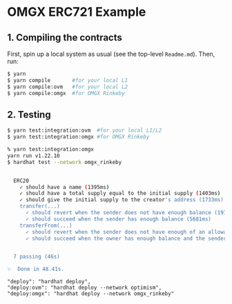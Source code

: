 # OMGX ERC721 Example

## 1. Compiling the contracts

First, spin up a local system as usual (see the top-level `Readme.md`). Then, run:

```bash
$ yarn
$ yarn compile       #for your local L1
$ yarn compile:ovm   #for your local L2
$ yarn compile:omgx  #for OMGX Rinkeby
```

## 2. Testing

```bash
$ yarn test:integration:ovm  #for your local L1/L2
$ yarn test:integration:omgx #for OMGX Rinkeby
```

```bash
% yarn test:integration:omgx
yarn run v1.22.10
$ hardhat test --network omgx_rinkeby


  ERC20
    ✓ should have a name (1395ms)
    ✓ should have a total supply equal to the initial supply (1403ms)
    ✓ should give the initial supply to the creator's address (1733ms)
    transfer(...)
      ✓ should revert when the sender does not have enough balance (1970ms)
      ✓ should succeed when the sender has enough balance (5681ms)
    transferFrom(...)
      ✓ should revert when the sender does not have enough of an allowance (1974ms)
      ✓ should succeed when the owner has enough balance and the sender has a large enough allowance (9559ms)


  7 passing (46s)

✨  Done in 48.41s.

```


    "deploy": "hardhat deploy",
    "deploy:ovm": "hardhat deploy --network optimism",
    "deploy:omgx": "hardhat deploy --network omgx_rinkeby"